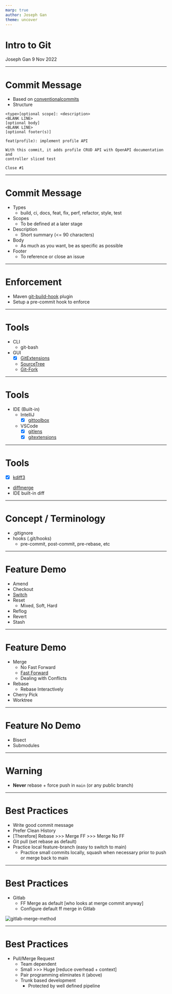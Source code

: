 ```yaml
---
marp: true
author: Joseph Gan
theme: uncover
---
```


# Intro to Git

Joseph Gan
9 Nov 2022

---

# Commit Message

- Based on [conventionalcommits](https://www.conventionalcommits.org/en/v1.0.0/)
- Structure

```
<type>[optional scope]: <description>
<BLANK LINE>
[optional body]
<BLANK LINE>
[optional footer(s)]

feat(profile): implement profile API

With this commit, it adds profile CRUD API with OpenAPI documentation and
controller sliced test

Close #1
```

---

# Commit Message

- Types
  - build, ci, docs, feat, fix, perf, refactor, style, test
- Scopes
  - To be defined at a later stage
- Description
  - Short summary (<= 90 characters)
- Body
  - As much as you want, be as specific as possible
- Footer
  - To reference or close an issue

---

# Enforcement

- Maven [git-build-hook](https://github.com/rudikershaw/git-build-hook) plugin
- Setup a pre-commit hook to enforce

---

# Tools

- CLI
  - git-bash
- GUI
  - [x] [GitExtensions](http://gitextensions.github.io/)
  - [SourceTree](https://www.sourcetreeapp.com/)
  - [Git-Fork](https://git-fork.com/)

---

# Tools

- IDE (Built-in)
  - IntelliJ
    - [x] [gittoolbox](https://plugins.jetbrains.com/plugin/7499-gittoolbox)
  - VSCode
    - [x] [gitlens](https://marketplace.visualstudio.com/items?itemName=eamodio.gitlens)
    - [x] [gitextensions](https://marketplace.visualstudio.com/items?itemName=pmiossec.vscode-gitextensions)

---

# Tools

- [x] [kdiff3](https://kdiff3.sourceforge.net/)
- [diffmerge](https://sourcegear.com/diffmerge/)
- IDE built-in diff

---

# Concept / Terminology

- .gitignore
- hooks (.git/hooks)
  - pre-commit, post-commit, pre-rebase, etc

---

# Feature Demo

- Amend
- Checkout
- [Switch](https://twitter.com/pavangudiwada_/status/1579811556262658048)
- Reset
  - Mixed, Soft, Hard
- Reflog
- Revert
- Stash

---

# Feature Demo

- Merge
  - No Fast Forward
  - [Fast Forward](https://www.tutorialspoint.com/what-is-a-fast-forward-merge-in-git)
  - Dealing with Conflicts
- Rebase
  - Rebase Interactively
- Cherry Pick
- Worktree

---

# Feature No Demo

- Bisect
- Submodules

---

# Warning

- **Never** rebase + force push in `main` (or any public branch)

---

# Best Practices

- Write good commit message
- Prefer Clean History
- [Therefore] Rebase >>> Merge FF >>> Merge No FF
- Git pull (set rebase as default)
- Practice local feature-branch (easy to switch to main)
  - Practice small commits locally, squash when necessary prior to push or merge back to main

---

# Best Practices

- Gitlab
  - FF Merge as default [who looks at merge commit anyway]
  - Configure default ff merge in Gitlab

![gitlab-merge-method](./assets/gitlab-merge-method.png)

---

# Best Practices

- Pull/Merge Request
  - Team dependent
  - Small >>> Huge [reduce overhead + context]
  - Pair programming eliminates it (above)
  - Trunk based development
    - Protected by well defined pipeline